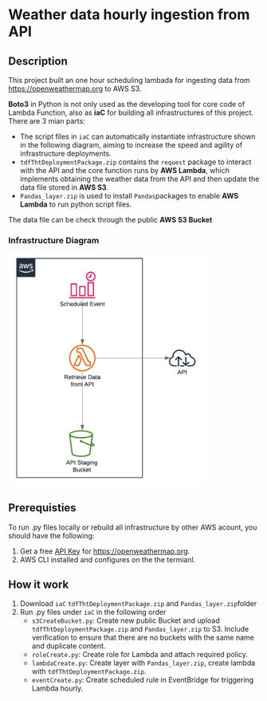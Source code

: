 # Weather data hourly ingestion from API

## Description
This project built an one hour scheduling lambada for ingesting data from https://openweathermap.org to AWS S3.

**Boto3** in Python is not only used as the developing tool for core code of Lambda Function, also as **iaC** for building all infrastructures of this project.
There are 3 mian parts:
* The script files in `iaC` can automatically instantiate infrastructure shown in the following diagram, aiming to increase the speed and agility of infrastructure deployments.  
* `tdfThtDeploymentPackage.zip` contains the `request` package to interact with the API and the core function runs by **AWS Lambda**, which implements obtaining the weather data from the API and then update the data file stored in **AWS S3**.
* `Pandas_layer.zip` is used to install `Pandas`packages to enable **AWS Lambda** to run python script files.

The data file can be check through the public **AWS S3 Bucket**
### Infrastructure Diagram
<img src="https://github.com/Zoe-X-X/TDF_tht/blob/main/Infrastructure.png" width="400" >

## Prerequisties
To run .py files locally or rebuild all infrastructure by other AWS acount, you should have the following:
 
1. Get a free [API Key](https://openweathermap.org/current) for https://openweathermap.org.
2. AWS CLI installed and configures on the the termianl.

## How it work
1. Download  `iaC`  `tdfThtDeploymentPackage.zip` and `Pandas_layer.zip`folder
2. Run .py files under `iaC` in the following order
   - `s3CreateBucket.py`: Create new public Bucket and upload `tdfThtDeploymentPackage.zip` and `Pandas_layer.zip` to S3. Include verification to ensure that there are no buckets with the same name and duplicate content.
   - `roleCreate.py`: Create role for Lambda and attach required policy.
   - `lambdaCreate.py`: Create layer with `Pandas_layer.zip`, create lambda with `tdfThtDeploymentPackage.zip`.
   - `eventCreate.py`: Create scheduled rule in EventBridge for triggering Lambda hourly.
